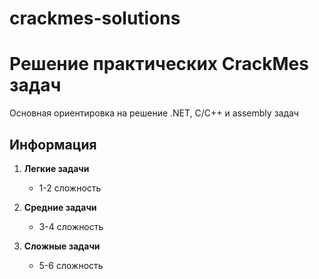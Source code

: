 # crackmes-solutions

# Решение практических CrackMes задач
Основная ориентировка на решение .NET, C/C++ и assembly задач

## Информация
1. **Легкие задачи**
   - 1-2 сложность


2. **Средние задачи**
   - 3-4 сложность
  
3. **Сложные задачи**
   - 5-6 сложность
   

       
   
